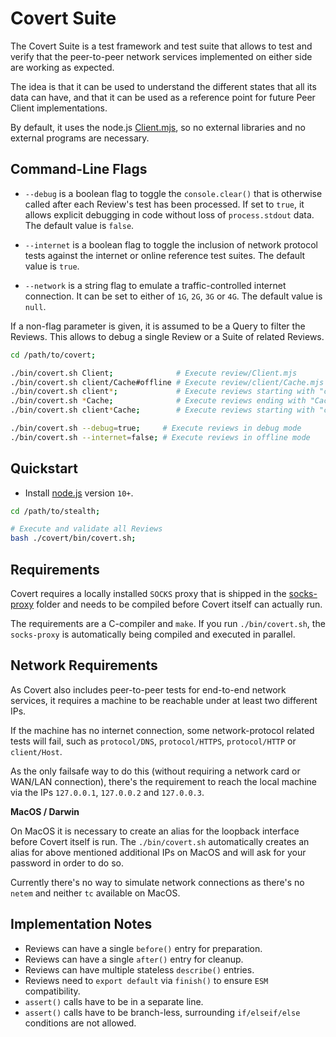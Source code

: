 
# Covert Suite

The Covert Suite is a test framework and test suite that allows to test
and verify that the peer-to-peer network services implemented on either
side are working as expected.

The idea is that it can be used to understand the different states that
all its data can have, and that it can be used as a reference point for
future Peer Client implementations.

By default, it uses the node.js [Client.mjs](../stealth/source/Client.mjs),
so no external libraries and no external programs are necessary.


## Command-Line Flags

- `--debug` is a boolean flag to toggle the `console.clear()` that is
  otherwise called after each Review's test has been processed.
  If set to `true`, it allows explicit debugging in code without loss of
  `process.stdout` data. The default value is `false`.

- `--internet` is a boolean flag to toggle the inclusion of network
  protocol tests against the internet or online reference test suites.
  The default value is `true`.

- `--network` is a string flag to emulate a traffic-controlled internet
  connection. It can be set to either of `1G`, `2G`, `3G` or `4G`.
  The default value is `null`.

If a non-flag parameter is given, it is assumed to be a Query to filter
the Reviews. This allows to debug a single Review or a Suite of related
Reviews.

```bash
cd /path/to/covert;

./bin/covert.sh Client;              # Execute review/Client.mjs
./bin/covert.sh client/Cache#offline # Execute review/client/Cache.mjs and only tests that include "offline"
./bin/covert.sh client*;             # Execute reviews starting with "client"
./bin/covert.sh *Cache;              # Execute reviews ending with "Cache"
./bin/covert.sh client*Cache;        # Execute reviews starting with "client" and ending with "Cache"

./bin/covert.sh --debug=true;     # Execute reviews in debug mode
./bin/covert.sh --internet=false; # Execute reviews in offline mode
```


## Quickstart

- Install [node.js](https://nodejs.org/en/download) version `10+`.

```bash
cd /path/to/stealth;

# Execute and validate all Reviews
bash ./covert/bin/covert.sh;
```


## Requirements

Covert requires a locally installed `SOCKS` proxy that is shipped in the
[socks-proxy](/covert/sketch/socks-proxy) folder and needs to be compiled
before Covert itself can actually run.

The requirements are a C-compiler and `make`. If you run `./bin/covert.sh`,
the `socks-proxy` is automatically being compiled and executed in parallel.


## Network Requirements

As Covert also includes peer-to-peer tests for end-to-end network services,
it requires a machine to be reachable under at least two different IPs.

If the machine has no internet connection, some network-protocol related
tests will fail, such as `protocol/DNS`, `protocol/HTTPS`, `protocol/HTTP`
or `client/Host`.

As the only failsafe way to do this (without requiring a network card or
WAN/LAN connection), there's the requirement to reach the local machine
via the IPs `127.0.0.1`, `127.0.0.2` and `127.0.0.3`.

**MacOS / Darwin**

On MacOS it is necessary to create an alias for the loopback interface
before Covert itself is run. The `./bin/covert.sh` automatically creates
an alias for above mentioned additional IPs on MacOS and will ask for
your password in order to do so.

Currently there's no way to simulate network connections as there's no
`netem` and neither `tc` available on MacOS.


## Implementation Notes

- Reviews can have a single `before()` entry for preparation.
- Reviews can have a single `after()` entry for cleanup.
- Reviews can have multiple stateless `describe()` entries.
- Reviews need to `export default` via `finish()` to ensure `ESM` compatibility.
- `assert()` calls have to be in a separate line.
- `assert()` calls have to be branch-less, surrounding `if/elseif/else` conditions are not allowed.

